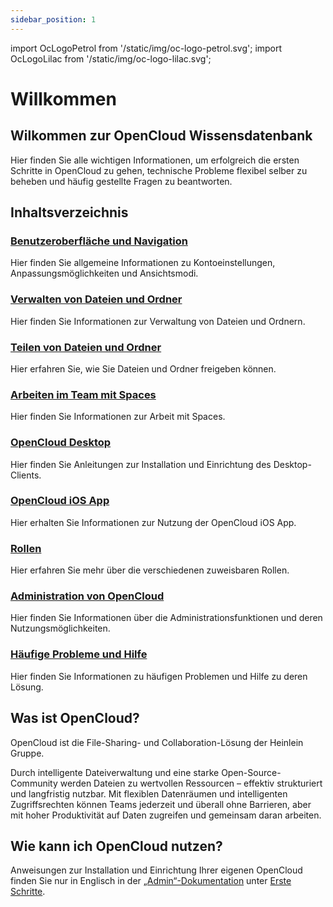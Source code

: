 ```yaml
---
sidebar_position: 1
---
```


<!-- markdownlint-disable MD041 -->

import OcLogoPetrol from '/static/img/oc-logo-petrol.svg';
import OcLogoLilac from '/static/img/oc-logo-lilac.svg';

<!-- markdownlint-enable MD041 -->

# Willkommen

<OcLogoPetrol width="250" height="55" className="light-mode-image"/>
<OcLogoLilac width="250" height="55" className="dark-mode-image"/>

## Wilkommen zur OpenCloud Wissensdatenbank

Hier finden Sie alle wichtigen Informationen, um erfolgreich die ersten Schritte in OpenCloud zu gehen, technische
Probleme flexibel selber zu beheben und häufig gestellte Fragen zu beantworten.

## Inhaltsverzeichnis

### [Benutzeroberfläche und Navigation](./general)

Hier finden Sie allgemeine Informationen zu Kontoeinstellungen, Anpassungsmöglichkeiten und Ansichtsmodi.

### [Verwalten von Dateien und Ordner](./files-and-folders)

Hier finden Sie Informationen zur Verwaltung von Dateien und Ordnern.

### [Teilen von Dateien und Ordner](./sharing)

Hier erfahren Sie, wie Sie Dateien und Ordner freigeben können.

### [Arbeiten im Team mit Spaces](./spaces)

Hier finden Sie Informationen zur Arbeit mit Spaces.

### [OpenCloud Desktop](./desktop-client)

Hier finden Sie Anleitungen zur Installation und Einrichtung des Desktop-Clients.

### [OpenCloud iOS App](./ios-app/)

Hier erhalten Sie Informationen zur Nutzung der OpenCloud iOS App.

### [Rollen](./roles)

Hier erfahren Sie mehr über die verschiedenen zuweisbaren Rollen.

### [Administration von OpenCloud](./admin)

Hier finden Sie Informationen über die Administrationsfunktionen und deren Nutzungsmöglichkeiten.

### [Häufige Probleme und Hilfe](./common-issues.md)

Hier finden Sie Informationen zu häufigen Problemen und Hilfe zu deren Lösung.

## Was ist OpenCloud?

OpenCloud ist die File-Sharing- und Collaboration-Lösung der Heinlein Gruppe.

Durch intelligente Dateiverwaltung und eine starke Open-Source-Community werden Dateien zu wertvollen Ressourcen – effektiv strukturiert und langfristig nutzbar. Mit flexiblen Datenräumen und intelligenten Zugriffsrechten können Teams jederzeit und überall ohne Barrieren, aber mit hoher Produktivität auf Daten zugreifen und gemeinsam daran arbeiten.

## Wie kann ich OpenCloud nutzen?

Anweisungen zur Installation und Einrichtung Ihrer eigenen OpenCloud finden Sie nur in Englisch in der [„Admin“-Dokumentation](/docs/admin/welcome/index.md) unter [Erste Schritte](/docs/admin/getting-started/).